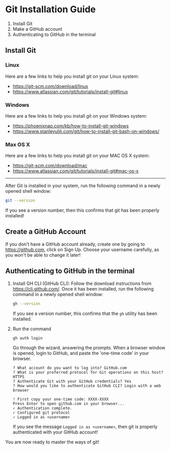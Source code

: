 # Git Installation Guide

1. Install Git
2. Make a GitHub account
3. Authenticating to GitHub in the terminal

## Install Git

### Linux

Here are a few links to help you install git on your Linux system:

- https://git-scm.com/download/linux
- https://www.atlassian.com/git/tutorials/install-git#linux

### Windows

Here are a few links to help you install git on your Windows system:

- https://phoenixnap.com/kb/how-to-install-git-windows
- https://www.stanleyulili.com/git/how-to-install-git-bash-on-windows/

### Max OS X

Here are a few links to help you install git on your MAC OS X system:

- https://git-scm.com/download/mac
- https://www.atlassian.com/git/tutorials/install-git#mac-os-x

------

After Git is installed in your system, run the following command in a newly opened shell window:

```bash
git --version
```
If you see a version number, then this confirms that git has been properly installed!

## Create a GitHub Account

If you don't have a GitHub account already, create one by going to https://github.com, click on Sign Up. Choose your username carefully, as you won't be able to change it later!

## Authenticating to GitHub in the terminal

1. Install GH CLI (GitHub CLI): Follow the download instructions from https://cli.github.com/. Once it has been installed, run the following command in a newly opened shell window:
   ```bash
   gh --version
   ```
   If you see a version number, this confirms that the `gh` utility has been installed.

2. Run the command
   ```bash
   gh auth login
   ```
   Go through the wizard, answering the prompts. When a browser window is opened, login to GitHub, and paste the 'one-time code' in your browser.
   ```
   ? What account do you want to log into? GitHub.com
   ? What is your preferred protocol for Git operations on this host? HTTPS
   ? Authenticate Git with your GitHub credentials? Yes
   ? How would you like to authenticate GitHub CLI? Login with a web browser

   ! First copy your one-time code: XXXX-XXXX
   Press Enter to open github.com in your browser...
   ✓ Authentication complete.
   ✓ Configured git protocol
   ✓ Logged in as <username>
   ```
   If you see the message `Logged in as <username>`, then git is properly authenticated with your GitHub account!
   
 You are now ready to master the ways of git!
